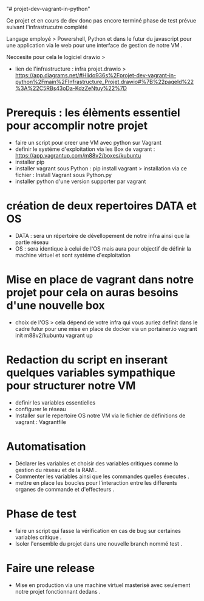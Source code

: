 "# projet-dev-vagrant-in-python" 

Ce projet et en cours de dev donc pas encore terminé phase de test prévue suivant l'infrastrucutre complété 

Langage employé > Powershell, Python et dans le futur du javascript pour une application via le web pour une interface de gestion de notre VM .

Neccesite pour cela le logiciel drawio >  
- lien de l'infrastructure : infra projet.drawio > https://app.diagrams.net/#Hlido936s%2Fprojet-dev-vagrant-in-python%2Fmain%2FInfrastructure_Projet.drawio#%7B%22pageId%22%3A%22C5RBs43oDa-KdzZeNtuy%22%7D

# Prerequis : les élèments essentiel pour accomplir notre projet 

- faire un script pour creer une VM avec python sur Vagrant 
- definir le systéme d'exploitation via les Box de vagrant : https://app.vagrantup.com/m88v2/boxes/kubuntu
- installer pip 
- installer vagrant sous Python : pip install vagrant > installation via ce fichier : Install Vagrant sous Python.py
- installer python d'une version supporter par vagrant 

# création de deux repertoires DATA et OS 

- DATA : sera un répertoire de dévellopement de notre infra ainsi que la partie réseau
- OS : sera identique à celui de l'OS mais aura pour objectif de définir la machine virtuel et sont systéme d'exploitation

# Mise en place de vagrant dans notre projet pour cela on auras besoins d'une nouvelle box 
- choix de l'OS > cela dépend de votre infra qui vous auriez definit dans le cadre futur pour une mise en place de docker via un portainer.io
 vagrant init m88v2/kubuntu
 vagrant up

# Redaction du script en inserant quelques variables sympathique pour structurer notre VM 

- definir les variables essentielles 
- configurer le réseau 
- Installer sur le repertoire OS notre VM via le fichier de définitions de vagrant : Vagrantfile 

# Automatisation

- Déclarer les variables et choisir des variables critiques comme la gestion du réseau et de la RAM .
- Commenter les variables ainsi que les commandes quelles éxecutes .
- mettre en place les boucles pour l'interaction entre les differents organes de commande et d'effecteurs .

# Phase de test 

- faire un script qui fasse la vérification en cas de bug sur certaines variables critique .
- Isoler l'ensemble du projet dans une nouvelle branch nommé test .
  

# Faire une release
- Mise en production via une machine virtuel masterisé avec seulement notre projet fonctionnant dedans .


